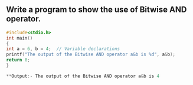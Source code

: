 ## Write a program to show the use of Bitwise AND operator.
```c
#include<stdio.h>
int main()
{
int a = 6, b = 4;  // Variable declarations
printf("The output of the Bitwise AND operator a&b is %d", a&b);
return 0;
}

**Output:- The output of the Bitwise AND operator a&b is 4  
  ```
